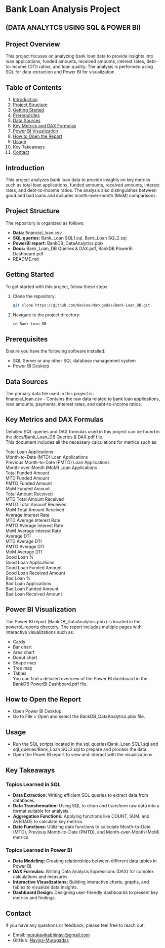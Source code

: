 # Bank Loan Analysis Project  
## (DATA ANALYTCS USING SQL & POWER BI)

## Project Overview
This project focuses on analyzing bank loan data to provide insights into loan applications, funded amounts, received amounts, interest rates, debt-to-income (DTI) ratios, and loan quality. The analysis is performed using SQL for data extraction and Power BI for visualization.

## Table of Contents
1. [Introduction](#introduction)
2. [Project Structure](#project-structure)
3. [Getting Started](#getting-started)
4. [Prerequisites](#prerequisites)
5. [Data Sources](#data-sources)
6. [Key Metrics and DAX Formulas](#key-metrics-and-dax-formulas)
7. [Power BI Visualization](#power-bi-visualization)
8. [How to Open the Report](#how-to-open-the-Report)
9. [Usage](#usage)
10. [Key Takeaways](#key-takeaways)
11. [Contact](#contact)

## Introduction
This project analyzes bank loan data to provide insights on key metrics such as total loan applications, funded amounts, received amounts, interest rates, and debt-to-income ratios. The analysis also distinguishes between good and bad loans and includes month-over-month (MoM) comparisons.

## Project Structure
The repository is organized as follows:  
- **Data:** financial_loan.csv  
- **SQL queries:** Bank_Loan SQL1.sql, Bank_Loan SQL2.sql  
- **PowerBI report:** BankDB_DataAnalytics.pbix  
- **Docs:** Bank_Loan_DB Queries & DAX.pdf, BankDB PowerBI Dashboard.pdf  
- README.md  

## Getting Started
To get started with this project, follow these steps:
1. Clone the repository:
   ```sh
   git clone https://github.com/Navina-Murugadas/Bank-Loan_DB.git
   
2. Navigate to the project directory:
   ```sh
   cd Bank-Loan_DB

## Prerequisites
Ensure you have the following software installed:  
- SQL Server or any other SQL database management system  
- Power BI Desktop   

## Data Sources  
The primary data file used in this project is:  
financial_loan.csv - Contains the raw data related to bank loan applications, loan amounts, payments, interest rates, and debt-to-income ratios.

## Key Metrics and DAX Formulas
Detailed SQL queries and DAX formulas used in this project can be found in the docs/Bank_Loan_DB Queries & DAX.pdf file.  
This document includes all the necessary calculations for metrics such as:  

Total Loan Applications  
Month-to-Date (MTD) Loan Applications  
Previous Month-to-Date (PMTD) Loan Applications  
Month-over-Month (MoM) Loan Applications  
Total Funded Amount  
MTD Funded Amount  
PMTD Funded Amount  
MoM Funded Amount  
Total Amount Received  
MTD Total Amount Received  
PMTD Total Amount Received  
MoM Total Amount Received  
Average Interest Rate  
MTD Average Interest Rate  
PMTD Average Interest Rate  
MoM Average Interest Rate  
Average DTI  
MTD Average DTI  
PMTD Average DTI  
MoM Average DTI  
Good Loan %  
Good Loan Applications  
Good Loan Funded Amount  
Good Loan Received Amount  
Bad Loan %  
Bad Loan Applications  
Bad Loan Funded Amount  
Bad Loan Received Amount  

## Power BI Visualization  
The Power BI report (BankDB_DataAnalytics.pbix) is located in the powerbi_reports directory. The report includes multiple pages with interactive visualizations such as:  
- Cards  
- Bar chart  
- Area chart      
- Donut chart
- Shape map
- Tree map  
- Tables  
You can find a detailed overview of the Power BI dashboard in the BankDB PowerBI Dashboard.pdf file.  

## How to Open the Report
- Open Power BI Desktop.  
- Go to File > Open and select the BankDB_DataAnalytics.pbix file.  

## Usage  
- Run the SQL scripts located in the sql_queries/Bank_Loan SQL1.sql and sql_queries/Bank_Loan SQL2.sql to prepare and process the data.  
- Open the Power BI report to view and interact with the visualizations.  

## Key Takeaways
### Topics Learned in SQL  
- **Data Extraction:** Writing efficient SQL queries to extract data from databases.  
- **Data Transformation:** Using SQL to clean and transform raw data into a format suitable for analysis.  
- **Aggregation Functions:** Applying functions like COUNT, SUM, and AVERAGE to calculate key metrics.  
- **Date Functions:** Utilizing date functions to calculate Month-to-Date (MTD), Previous Month-to-Date (PMTD), and Month-over-Month (MoM) metrics.  

### Topics Learned in Power BI  
- **Data Modeling:** Creating relationships between different data tables in Power BI.  
- **DAX Formulas:** Writing Data Analysis Expressions (DAX) for complex calculations and measures.  
- **Interactive Visualizations:** Building interactive charts, graphs, and tables to visualize data insights.  
- **Dashboard Design:** Designing user-friendly dashboards to present key metrics and findings.  

## Contact
If you have any questions or feedback, please feel free to reach out:
- Email: [murukavikabhinavi@gmail.com](mailto:murukavikabhinavi@gmail.com)
- GitHub: [Navina-Murugadas](https://github.com/Navina-Murugadas)



